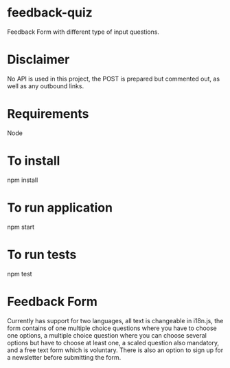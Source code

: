 # feedback-quiz
Feedback Form with different type of input questions.

# Disclaimer
No API is used in this project, the POST is prepared but commented out, as well as any outbound links.

# Requirements
Node

# To install
npm install

# To run application
npm start

# To run tests
npm test

# Feedback Form
Currently has support for two languages, all text is changeable in i18n.js,
the form contains of one multiple choice questions where you have to choose one options, a multiple choice question where you can choose several options but have to choose at least one, a scaled question also mandatory, and a free text form which is voluntary. There is also an option to sign up for a newsletter before submitting the form.